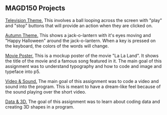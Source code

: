 ## MAGD150 Projects

[Television Theme.](https://github.com/Athurston10/MAGD150Projects/blob/gh-pages/f21magd150lab05_Thurston/f21magd150lab05_Thurston_2021_10_16_01_58_34/sketch.js) 
This involves a ball looping across the screen with "play" and "stop" buttons that will provide an action when they are clicked on. 

[Autumn Theme.](https://github.com/Athurston10/MAGD150Projects/blob/gh-pages/f21magd150lab07_Thurston/f21magd150lab07_Thurston/sketch.js) 
This shows a jack-o-lantern with it's eyes moving and "Happy Halloween" around the jack-o-lantern. When a key is pressed on the keyboard, the colors of the words will change.

[Movie Poster.](https://github.com/Athurston10/MAGD150Projects/blob/gh-pages/f21magd150_lab08_Thurston/f21magd150_lab08_Thurston/sketch.js) 
This is a mockup poster of the movie "La La Land". It shows the title of the movie and a famous song featured in it. The main goal of this assignment was to understand typography and how to code and image and typeface into p5.

[Video & Sound.](https://github.com/Athurston10/MAGD150Projects/blob/gh-pages/f21magd150lab09_Thurston/f21magd150lab09_Thurston/sketch.js) 
The main goal of this assignment was to code a video and sound into the program. This is meant to have a dream-like feel because of the sound playing over the short video.

[Data & 3D.](https://github.com/Athurston10/MAGD150Projects/blob/gh-pages/f21magd150lab10_Thurston/f21magd150lab10_Thurston_2021_11_20_19_33_16/sketch.js) 
The goal of this assignment was to learn about coding data and creating 3D shapes in a program. 
